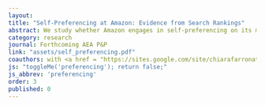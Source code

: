```yaml
---
layout: 
title: "Self-Preferencing at Amazon: Evidence from Search Rankings"
abstract: We study whether Amazon engages in self-preferencing on its marketplace by favoring its own brands (e.g., Amazon Basics) in search. To address this question, we collect new micro-level consumer search data using a custom browser extension installed by a panel of study participants. Using this methodology, we observe search positions, search behavior, and product characteristics. We find that Amazon branded products are indeed ranked higher than observably similar products in consumer search results. The prominence given to Amazon brands is 30% to 60% of the prominence granted to sponsored products. 
category: research
journal: Forthcoming AEA P&P 
link: "assets/self_preferencing.pdf"
coauthors: with <a href = "https://sites.google.com/site/chiarafarronato/"> Chiara Farronato</a> and <a href = "http://alexandermackay.org/">Alexander MacKay</a>
js: "toggleMe('preferencing'); return false;"
js_abbrev: 'preferencing'
order: 3
published: 0
---
```

